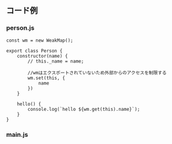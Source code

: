 ## コード例

### person.js
    const wm = new WeakMap();
    
    export class Person {
        constructor(name) {
            // this._name = name;
    
            //wmはエクスポートされていないため外部からのアクセスを制限する
            wm.set(this, {
                name
            })
        }
    
        hello() {
            console.log(`hello ${wm.get(this).name}`);
        }
    }

### main.js
